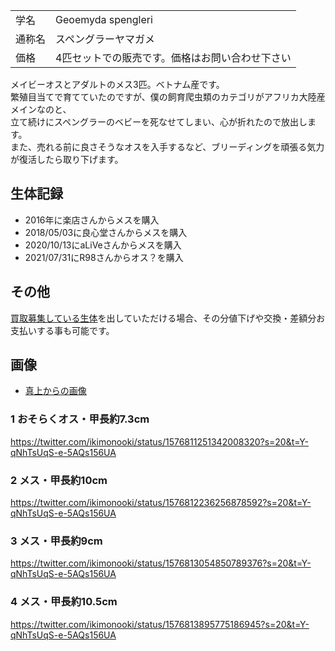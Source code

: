 |||
|:-|:-|
| 学名 | Geoemyda spengleri |
| 通称名 | スペングラーヤマガメ |
| 価格 | 4匹セットでの販売です。価格はお問い合わせ下さい |

メイビーオスとアダルトのメス3匹。ベトナム産です。  
繁殖目当てで育てていたのですが、僕の飼育爬虫類のカテゴリがアフリカ大陸産メインなのと、  
立て続けにスペングラーのベビーを死なせてしまい、心が折れたので放出します。  
また、売れる前に良さそうなオスを入手するなど、ブリーディングを頑張る気力が復活したら取り下げます。  

## 生体記録

* 2016年に楽店さんからメスを購入
* 2018/05/03に良心堂さんからメスを購入
* 2020/10/13にaLiVeさんからメスを購入
* 2021/07/31にR98さんからオス？を購入

## その他

[買取募集している生体](/shopping/purchase-price-list)を出していただける場合、その分値下げや交換・差額分お支払いする事も可能です。

## 画像

* [真上からの画像]({{site.baseurl}}/assets/img/shopping/creatures/geoemyda-spengleri/0/overhead_1234.jpeg)

### 1 おそらくオス・甲長約7.3cm

https://twitter.com/ikimonooki/status/1576811251342008320?s=20&t=Y-qNhTsUqS-e-5AQs156UA

### 2 メス・甲長約10cm

https://twitter.com/ikimonooki/status/1576812236256878592?s=20&t=Y-qNhTsUqS-e-5AQs156UA

### 3 メス・甲長約9cm

https://twitter.com/ikimonooki/status/1576813054850789376?s=20&t=Y-qNhTsUqS-e-5AQs156UA

### 4 メス・甲長約10.5cm

https://twitter.com/ikimonooki/status/1576813895775186945?s=20&t=Y-qNhTsUqS-e-5AQs156UA
